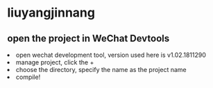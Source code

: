 <h1> liuyangjinnang </h1>
<h2> open the project in WeChat Devtools</h2>
<li> open wechat development tool, version used here is v1.02.1811290 </li>
<li> manage project, click the + </li>
<li> choose the directory, specify the name as the project name </li>
<li> compile! </li>
